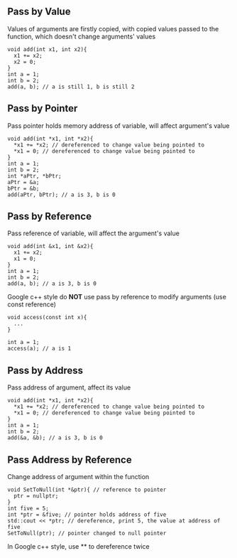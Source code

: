 ## Pass by Value

Values of arguments are firstly copied, with copied values passed to the function, which doesn't change arguments' values
```
void add(int x1, int x2){
  x1 += x2;
  x2 = 0;
}
int a = 1;
int b = 2;
add(a, b); // a is still 1, b is still 2
```

## Pass by Pointer

Pass pointer holds memory address of variable, will affect argument's value
```
void add(int *x1, int *x2){
  *x1 += *x2; // dereferenced to change value being pointed to
  *x1 = 0; // dereferenced to change value being pointed to
}
int a = 1;
int b = 2;
int *aPtr, *bPtr;
aPtr = &a;
bPtr = &b;
add(aPtr, bPtr); // a is 3, b is 0
```

## Pass by Reference

Pass reference of variable, will affect the argument's value
```
void add(int &x1, int &x2){
  x1 += x2;
  x1 = 0;
}
int a = 1;
int b = 2;
add(a, b); // a is 3, b is 0
```
Google c++ style do **NOT** use pass by reference to modify arguments (use const reference)
```
void access(const int x){
  ...
}

int a = 1;
access(a); // a is 1
```

## Pass by Address

Pass address of argument, affect its value
```
void add(int *x1, int *x2){
  *x1 += *x2; // dereferenced to change value being pointed to
  *x1 = 0; // dereferenced to change value being pointed to
}
int a = 1;
int b = 2;
add(&a, &b); // a is 3, b is 0
```

## Pass Address by Reference

Change address of argument within the function
```
void SetToNull(int *&ptr){ // reference to pointer
  ptr = nullptr;
}
int five = 5;
int *ptr = &five; // pointer holds address of five
std::cout << *ptr; // dereference, print 5, the value at address of five
SetToNull(ptr); // pointer changed to null pointer
```
In Google c++ style, use ** to dereference twice

